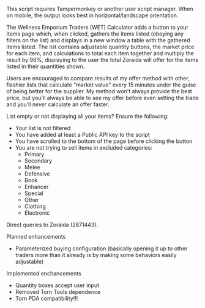This script requires Tampermonkey or another user script manager. When on mobile, the output looks best in horizontal/landscape orientation.

The Wellness Emporium Traders (WET) Calculator adds a button to your Items page which, when clicked, gathers the items listed (obeying any filters on the list) and displays in a new window a table with the gathered items listed. The list contains adjustable quantity buttons, the market price for each item, and calculations to total each item together and multiply the result by 98%, displaying to the user the total Zoraida will offer for the items listed in their quantities shown.

Users are encouraged to compare results of my offer method with other, flashier lists that calculate "market value" every 15 minutes under the guise of being better for the supplier. My method won't always provide the best price, but you'll always be able to see my offer before even setting the trade and you'll *never* calculate an offer faster.

List empty or not displaying all your items? Ensure the following:
- Your list is not filtered
- You have added at least a Public API key to the script
- You have scrolled to the bottom of the page before clicking the button
- You are not trying to sell items in excluded categories:
  - Primary
  - Secondary
  - Melee
  - Defensive
  - Book
  - Enhancer
  - Special
  - Other
  - Clothing
  - Electronic
 
Direct queries to Zoraida (2871443).

Planned enhancements
- Parameterized buying
  configuration (basically
  opening it up to other traders
  more than it already is by making
  some behaviors easily adjustable)

Implemented enchancements
- Quantity boxes accept user input
- Removed Torn Tools dependence
- Torn PDA compatibility!!!
